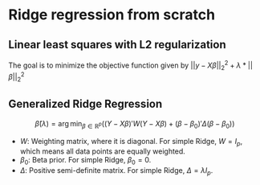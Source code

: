 # Ridge regression from scratch

## Linear least squares with L2 regularization

The goal is to minimize the objective function given by $||y - X\beta||^2_2 + \lambda * ||\beta||^2_2$

## Generalized Ridge Regression

$$\hat{\beta}(\lambda) = \arg \min_{\beta \in \mathbb{R}^p} \left( (Y - X\beta)'W(Y - X\beta) + (\beta - \beta_0)'\Delta(\beta - \beta_0) \right)$$

- $W$: Weighting matrix, where it is diagonal. For simple Ridge, $W = I_p$, which means all data points are equally weighted.
- $\beta_0$: Beta prior. For simple Ridge, $\beta_0 = 0$.
- $\Delta$: Positive semi-definite matrix. For simple Ridge, $\Delta = \lambda I_p$.
